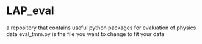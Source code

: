# LAP_eval
a repository that contains useful python packages for evaluation of physics data
eval_tmm.py is the file you want to change to fit your data
